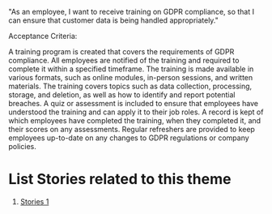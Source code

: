 "As an employee, I want to receive training on GDPR compliance, so that I can ensure that customer data is being handled appropriately."

Acceptance Criteria:

A training program is created that covers the requirements of GDPR compliance.
All employees are notified of the training and required to complete it within a specified timeframe.
The training is made available in various formats, such as online modules, in-person sessions, and written materials.
The training covers topics such as data collection, processing, storage, and deletion, as well as how to identify and report potential breaches.
A quiz or assessment is included to ensure that employees have understood the training and can apply it to their job roles.
A record is kept of which employees have completed the training, when they completed it, and their scores on any assessments.
Regular refreshers are provided to keep employees up-to-date on any changes to GDPR regulations or company policies.


# List Stories related to this theme
1. [Stories 1](documentation/templates/theme/initiatives/epics/stories/tasks/task_template.md)